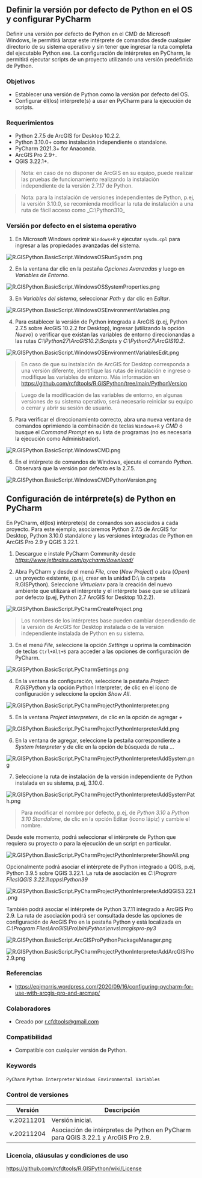 ## Definir la versión por defecto de Python en el OS y configurar PyCharm

Definir una versión por defecto de Python en el CMD de Microsoft Windows, le permitirá lanzar este intérprete de comandos desde cualquier directorio de su sistema operativo y sin tener que ingresar la ruta completa del ejecutable Python.exe. La configuración de intérpretes en PyCharm, le permitirá ejecutar scripts de un proyecto utilizando una versión predefinida de Python. 


### Objetivos

* Establecer una versión de Python como la versión por defecto del OS.
* Configurar él(los) intérprete(s) a usar en PyCharm para la ejecución de scripts.


### Requerimientos

* Python 2.7.5 de ArcGIS for Desktop 10.2.2.
* Python 3.10.0+ como instalación independiente o standalone.
* PyCharm 2021.3+ for Anaconda.
* ArcGIS Pro 2.9+.
* QGIS 3.22.1+.

> Nota: en caso de no disponer de ArcGIS en su equipo, puede realizar las pruebas de funcionamiento realizando la instalación independiente de la versión 2.7.17 de Python.

> Nota: para la instalación de versiones independientes de Python, p.ej, la versión 3.10.0, se recomienda modificar la ruta de instalación a una ruta de fácil acceso como _C:\Python310\_


### Versión por defecto en el sistema operativo

1. En Microsoft Windows oprimir `Windows+R` y ejecutar `sysdm.cpl` para ingresar a las propiedades avanzadas del sistema.

![R.GISPython.BasicScript.WindowsOSRunSysdm.png](https://github.com/rcfdtools/R.GISPython/blob/main/DefaultVersion/Screenshot/WindowsOSRunSysdm.png)

2. En la ventana dar clic en la pestaña _Opciones Avanzadas_ y luego en _Variables de Entorno_.

![R.GISPython.BasicScript.WindowsOSSystemProperties.png](https://github.com/rcfdtools/R.GISPython/blob/main/DefaultVersion/Screenshot/WindowsOSSystemProperties.png)

3. En _Variables del sistema_, seleccionar _Path_ y dar clic en _Editar_.

![R.GISPython.BasicScript.WindowsOSEnvironmentVariables.png](https://github.com/rcfdtools/R.GISPython/blob/main/DefaultVersion/Screenshot/WindowsOSEnvironmentVariables.png)

4. Para establecer la versión de Python integrada a ArcGIS (p.ej, Python 2.7.5 sobre ArcGIS 10.2.2 for Desktop), ingresar (utilizando la opción _Nuevo_) o verificar que existan las variables de entorno direccionandas a las rutas _C:\Python27\ArcGIS10.2\Scripts_ y _C:\Python27\ArcGIS10.2_.

![R.GISPython.BasicScript.WindowsOSEnvironmentVariablesEdit.png](https://github.com/rcfdtools/R.GISPython/blob/main/DefaultVersion/Screenshot/WindowsOSEnvironmentVariablesEdit.png)

> En caso de que su instalación de ArcGIS for Desktop corresponda a una versión diferente, identifique las rutas de instalación e ingrese o modifique las variables de entorno. Más información en https://github.com/rcfdtools/R.GISPython/tree/main/PythonVersion

> Luego de la modificación de las variables de entorno, en algunas versiones de su sistema operativo, será necesario reiniciar su equipo o cerrar y abrir su sesión de usuario.

5. Para verificar el direccionamiento correcto, abra una nueva ventana de comandos oprimiendo la combinación de teclas `Windows+R` y _CMD_ ó busque el _Command Prompt_ en su lista de programas (no es necesaria la ejecución como Administrador).

![R.GISPython.BasicScript.WindowsCMD.png](https://github.com/rcfdtools/R.GISPython/blob/main/DefaultVersion/Screenshot/WindowsCMD.png)

6. En el intérprete de comandos de Windows, ejecute el comando _Python_. Observará que la versión por defecto es la 2.7.5.

![R.GISPython.BasicScript.WindowsCMDPythonVersion.png](https://github.com/rcfdtools/R.GISPython/blob/main/DefaultVersion/Screenshot/WindowsCMDPythonVersion.png)


## Configuración de intérprete(s) de Python en PyCharm 

En PyCharm, él(los) intérprete(s) de comandos son asociados a cada proyecto. Para este ejemplo, asociaremos Python 2.7.5 de ArcGIS for Desktop, Python 3.10.0 standalone y las versiones integradas de Python en ArcGIS Pro 2.9 y QGIS 3.22.1.  

1. Descargue e instale PyCharm Community desde _https://www.jetbrains.com/pycharm/download/_

2. Abra PyCharm y desde el menú _File_, cree (_New Project_) o abra (_Open_) un proyecto existente, (p.ej, crear en la unidad D:\ la carpeta R.GISPython). Seleccione _Virtualenv_ para la creación del nuevo ambiente que utilizará el intérprete y el intérprete base que se utilizará por defecto (p.ej, Python 2.7 ArcGIS for Desktop 10.2.2).

![R.GISPython.BasicScript.PyCharmCreateProject.png](https://github.com/rcfdtools/R.GISPython/blob/main/DefaultVersion/Screenshot/PyCharmCreateProject.png)

> Los nombres de los intérpretes base pueden cambiar dependiendo de la versión de ArcGIS for Desktop instalada o de la versión independiente instalada de Python en su sistema. 

3. En el menú _File_, seleccione la opción _Settings_ u oprima la combinación de teclas `Ctrl+Alt+S` para acceder a las opciones de configuración de PyCharm.

![R.GISPython.BasicScript.PyCharmSettings.png](https://github.com/rcfdtools/R.GISPython/blob/main/DefaultVersion/Screenshot/PyCharmSettings.png)

4. En la ventana de configuración, seleccione la pestaña _Project: R.GISPython_ y la opción Python Interpreter, de clic en el ícono de configuración y seleccione la opción _Show All_. 

![R.GISPython.BasicScript.PyCharmProjectPythonInterpreter.png](https://github.com/rcfdtools/R.GISPython/blob/main/DefaultVersion/Screenshot/PyCharmProjectPythonInterpreter.png)

5. En la ventana _Project Interpreters_, de clic en la opción de agregar _+_  

![R.GISPython.BasicScript.PyCharmProjectPythonInterpreterAdd.png](https://github.com/rcfdtools/R.GISPython/blob/main/DefaultVersion/Screenshot/PyCharmProjectPythonInterpreterAdd.png)

6. En la ventana de agregar, seleccione la pestaña correspondiente a _System Interpreter_ y de clic en la opción de búsqueda de ruta _..._

![R.GISPython.BasicScript.PyCharmProjectPythonInterpreterAddSystem.png](https://github.com/rcfdtools/R.GISPython/blob/main/DefaultVersion/Screenshot/PyCharmProjectPythonInterpreterAddSystem.png)

7. Seleccione la ruta de instalación de la versión independiente de Python instalada en su sistema, p.ej, 3.10.0.

![R.GISPython.BasicScript.PyCharmProjectPythonInterpreterAddSystemPath.png](https://github.com/rcfdtools/R.GISPython/blob/main/DefaultVersion/Screenshot/PyCharmProjectPythonInterpreterAddSystemPath.png)

> Para modificar el nombre por defecto, p.ej, de _Python 3.10_ a _Python 3.10 Standalone_, de clic en la opción Editar (ícono lápiz) y cambie el nombre.

Desde este momento, podrá seleccionar el intérprete de Python que requiera su proyecto o para la ejecución de un script en particular.

![R.GISPython.BasicScript.PyCharmProjectPythonInterpreterShowAll.png](https://github.com/rcfdtools/R.GISPython/blob/main/DefaultVersion/Screenshot/PyCharmProjectPythonInterpreterShowAll.png)

Opcionalmente podrá asociar el intérprete de Python integrado a QGIS, p.ej, Python 3.9.5 sobre QGIS 3.22.1. La ruta de asociación es _C:\Program Files\QGIS 3.22.1\apps\Python39_

![R.GISPython.BasicScript.PyCharmProjectPythonInterpreterAddQGIS3.22.1.png](https://github.com/rcfdtools/R.GISPython/blob/main/DefaultVersion/Screenshot/PyCharmProjectPythonInterpreterAddQGIS3.22.1.png)

También podrá asociar el intérprete de Python 3.7.11 integrado a ArcGIS Pro 2.9. La ruta de asociación podrá ser consultada desde las opciones de configuración de ArcGIS Pro en la pestaña Python y está localizada en _C:\Program Files\ArcGIS\Pro\bin\Python\envs\arcgispro-py3_

![R.GISPython.BasicScript.ArcGISProPythonPackageManager.png](https://github.com/rcfdtools/R.GISPython/blob/main/DefaultVersion/Screenshot/ArcGISProPythonPackageManager.png)

![R.GISPython.BasicScript.PyCharmProjectPythonInterpreterAddArcGISPro2.9.png](https://github.com/rcfdtools/R.GISPython/blob/main/DefaultVersion/Screenshot/PyCharmProjectPythonInterpreterAddArcGISPro2.9.png)


### Referencias

* https://epjmorris.wordpress.com/2020/09/16/configuring-pycharm-for-use-with-arcgis-pro-and-arcmap/


### Colaboradores

* Creado por r.cfdtools@gmail.com


### Compatibilidad

* Compatible con cualquier versión de Python.


### Keywords
`PyCharm` `Python Interpreter` `Windows Environmental Variables` 


### Control de versiones

| Versión     | Descripción                                                                       |
|-------------|-----------------------------------------------------------------------------------|
| v.20211201  | Versión inicial.                                                                  |
| v.20211204 | Asociación de intérpretes de Python en PyCharm para QGIS 3.22.1 y ArcGIS Pro 2.9. |


### Licencia, cláusulas y condiciones de uso
https://github.com/rcfdtools/R.GISPython/wiki/License
